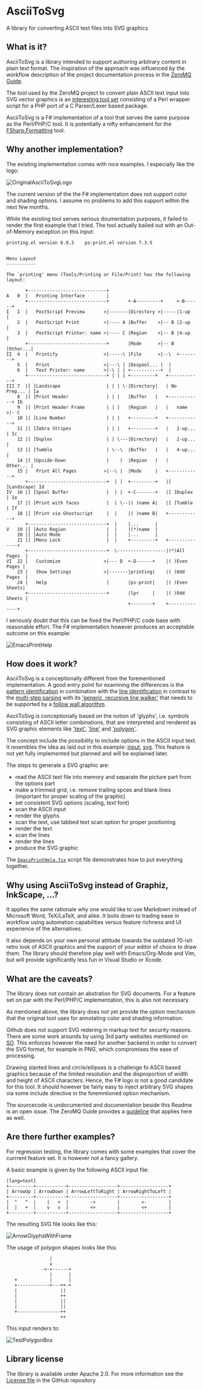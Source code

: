 AsciiToSvg
==========

A library for converting ASCII text files into SVG graphics

## What is it?

AsciiToSvg is a library intended to support authoring arbitrary content in plain text format. 
The inspiration of the approach was influenced by the workflow description 
of the project documentation process in the [ZeroMQ Guide][2].

The tool used by the ZeroMQ project to convert plain ASCII text input into SVG vector graphics is an 
[interesting tool set][3] consisting of a Perl wrapper script for a PHP port of a C Parser/Lexer based package. 

AsciiToSvg is a F# implementation of a tool that serves the same purpose as the Perl/PHP/C tool.
It is potentially a nifty enhancement for the [FSharp.Formatting](https://github.com/tpetricek/FSharp.Formatting) tool.

## Why another implementation?

The existing implementation comes with nice examples. I especially like the logo:

![OriginalAsciiToSvgLogo](https://github.com/fbmnds/AsciiToSvg/blob/master/AsciiToSvg/AsciiToSvg.Tests/TestPngFiles/OriginalAsciiToSvgLogo.png?raw=true)

The current version of the the F# implementation does not support color and shading options. I assume no problems to add this support within the next few months.

While the existing tool serves serious doumentation purposes, it failed to render the first example that I tried.
The tool actually bailed out with an Out-of-Memory exception on this input:

``` text
printing.el version 6.9.3    ps-print.el version 7.3.5


Menu Layout
-----------

The `printing' menu (Tools/Printing or File/Print) has the following layout:

       +-----------------------------+
A   0  |   Printing Interface        |
       +-----------------------------+       +-A---------+     +-B------+
I   1  |   PostScript Preview       >|-------|Directory >|-----|1-up    |
    2  |   PostScript Print         >|---- A |Buffer    >|-- B |2-up    |
    3  |   PostScript Printer: name >|---- C |Region    >|-- B |4-up    |
       +-----------------------------+       |Mode      >|-- B |Other...|
II  4  |   Printify                 >|-----\ |File      >|--\  +--------+
    5  |   Print                    >|---\ | |Despool... |  |
    6  |   Text Printer: name       >|-\ | | +-----------+  |
       +-----------------------------+ | | | +---------+   +------------+
III 7  |[ ]Landscape                 | | | \-|Directory|   | No Prep... | Ia
    8  |[ ]Print Header              | | |   |Buffer   |   +------------+ Ib
    9  |[ ]Print Header Frame        | | |   |Region   |   |   name    >|- C
    10 |[ ]Line Number               | | |   +---------+   +------------+
    11 |[ ]Zebra Stripes             | | |   +---------+   |   1-up...  | Ic
    12 |[ ]Duplex                    | | \---|Directory|   |   2-up...  |
    13 |[ ]Tumble                    | \--\  |Buffer   |   |   4-up...  |
    14 |[ ]Upside-Down               |    |  |Region   |   |   Other... |
    15 |   Print All Pages          >|--\ |  |Mode     |   +------------+
       +-----------------------------+  | |  +---------+   |[ ]Landscape| Id
IV  16 |[ ]Spool Buffer              |  | |  +-C-------+   |[ ]Duplex   | Ie
    17 |[ ]Print with faces          |  | \--|( )name A|   |[ ]Tumble   | If
    18 |[ ]Print via Ghostscript     |  |    |( )name B|   +------------+
       +-----------------------------+  |    |...      |
V   19 |[ ]Auto Region               |  |    |(*)name  |
    20 |[ ]Auto Mode                 |  |    |...      |
    21 |[ ]Menu Lock                 |  |    +---------+   +--------------+
       +-----------------------------+  \------------------|(*)All Pages  |
VI  22 |   Customize                >|--- D  +-D------+    |( )Even Pages |
    23 |   Show Settings            >|-------|printing|    |( )Odd Pages  |
    24 |   Help                      |       |ps-print|    |( )Even Sheets|
       +-----------------------------+       |lpr     |    |( )Odd Sheets |
                                             +--------+    +--------------+

```

I seriously doubt that this can be fixed the Perl/PHP/C code base with reasonable effort.
The F# implementation however produces an acceptable outcome on this example:

![EmacsPrintHelp](https://github.com/fbmnds/AsciiToSvg/blob/master/AsciiToSvg/AsciiToSvg.Tests/TestPngFiles/EmacsPrintHelp.png?raw=true)

## How does it work?

AsciiToSvg is a conceptionally different from the forementioned implementation. 
A good entry point for examining the differences is the 
[pattern identification][4] in combination with the [line identification][5]
in contrast to the [multi-step parsing][6] with its ['generic, recursive line walker'][7] 
that needs to be supported by a [follow wall algorithm][8].

AsciiToSvg is conceptionally based on the notion of 'glyphs', i.e. symbols consisting of ASCII letter combinations, that are 
interpreted and rendered as SVG graphic elements like ['text'][9], 
['line'][10] and ['polygon'][11].

The concept include the possibility to include options in the ASCII input text. 
It resembles the idea as laid out in this example: 
[input](https://github.com/imatix/zguide/blob/master/bin/asciitosvg/logo.txt), 
[svg](https://github.com/imatix/zguide/blob/master/bin/asciitosvg/logo.svg).
This feature is not yet fully implemented but planned and will be explained later.

The steps to generate a SVG graphic are:

* read the ASCII text file into memory and separate the picture part from the options part
* make a trimmed grid, i.e. remove trailing spces and blank lines (important for proper scaling of the graphic)
* set consistent SVG options (scaling, text font)
* scan the ASCII input
* render the glyphs
* scan the text, use tabbed text scan option for proper positioning
* render the text
* scan the lines
* render the lines
* produce the SVG graphic

The [`EmacsPrintHelp.fsx`](https://github.com/fbmnds/AsciiToSvg/blob/master/AsciiToSvg/AsciiToSvg.Tests/EmacsPrintHelp.fsx) script file demonstrates how to put everything together. 

## Why using AsciiToSvg instead of Graphiz, InkScape, ...?

It applies the same rationale why one would like to use Markdown instead of Microsoft Word, TeX/LaTeX, and alike.
It boils down to trading ease in workflow using automation capabilities versus feature richness and UI experience of the alternatives.

It also depends on your own personal attitude towards the outdated 70-ish retro look of ASCII graphics and the support of your editor of choice to draw them.
The library should therefore play well with Emacs/Org-Mode and Vim, but will provide significantly less fun in Visual Studio or Xcode.

## What are the caveats?

The library does not contain an abstration for SVG documents. For a feature set on par with the Perl/PHP/C implementation, this is also not necessary.

As mentioned above, the library does not yet provide the option mechanism that the original tool uses for annotating color and shading information.

Github does not support SVG redering in markup text for security reasons. There are some work arounds by using 3rd party websites mentioned on [SO](http://stackoverflow.com/questions/13808020/include-an-svg-hosted-on-github-in-markdown). This enforces however the need for another backend in order to convert the SVG format, for example in PNG,
which compromises the ease of processing.

Drawing slanted lines and circle/ellipses is a challenge fo ASCII based graphics because of the limited resolution and the disproportion of width and height of ASCII characters. Hence, the F# logo is not a good candidate for this tool. It should however be fairly easy to inject arbitrary SVG shapes via some include directive in the foremntioned option mechanism.

The sourcecode is undocumented and documentation beside this Readme is an open issue. The ZeroMQ Guide provides a [guideline](https://github.com/imatix/zguide/tree/master/bin/asciitosvg) 
that applies here as well.

## Are there further examples?

For regression testing, the library comes with some examples that cover the currrent feature set. It is however not a fancy gallery.

A basic example is given by the following ASCII input file:

    [lang=text]
    +---------+-----------+------------------+------------------+
    | ArrowUp | ArrowDown | ArrowLeftToRight | ArrowRightToLeft |
    +---------+-----------+------------------+------------------+
    |  ^   ^  |    |   +  |        ->        |        <-        |
    |  |   +  |    v   v  |        +>        |        <+        |
    +---------+-----------+------------------+------------------+ 

The resulting SVG file looks like this:

![ArrowGlyphsWithFrame](https://github.com/fbmnds/AsciiToSvg/blob/master/AsciiToSvg/AsciiToSvg.Tests/TestPngFiles/ArrowGlyphsWithFrame.png?raw=true)

The usage of polygon shapes looks like this:

``` text
                |
                v
             -<-+------+
                |      |
   +            |      |
   +------------+---++-+
   |                ||
   |                ++
   |                ||
   |                ||
   +----------------++
                    ++
```

This input renders to:

![TestPolygonBox](https://github.com/fbmnds/AsciiToSvg/blob/master/AsciiToSvg/AsciiToSvg.Tests/TestPngFiles/TestPolygonBox.png?raw=true)

                    
## Library license

The library is available under Apache 2.0. For more information see the [License file][1] in the GitHub repository

 [1]: https://github.com/fbmnds/a2svg/blob/master/LICENSE
 [2]: http://zguide.zeromq.org/page:all#Removing-Friction
 [3]: https://github.com/imatix/zguide/tree/master/bin/asciitosvg
 [4]: https://github.com/fbmnds/AsciiToSvg/blob/master/AsciiToSvg/AsciiToSvg/GlyphScanner.fs
 [5]: https://github.com/fbmnds/AsciiToSvg/blob/master/AsciiToSvg/AsciiToSvg/LineScanner.fs
 [6]: https://github.com/imatix/zguide/blob/master/bin/asciitosvg/ASCIIToSVG.php#L1323
 [7]: https://github.com/imatix/zguide/blob/master/bin/asciitosvg/ASCIIToSVG.php#L1926
 [8]: https://github.com/imatix/zguide/blob/master/bin/asciitosvg/ASCIIToSVG.php#L2043
 [9]: http://www.w3.org/TR/SVG/text.html#TextElement
 [10]: http://www.w3.org/TR/SVG/shapes.html#LineElement
 [11]: http://www.w3.org/TR/SVG/shapes.html#PolygonElement